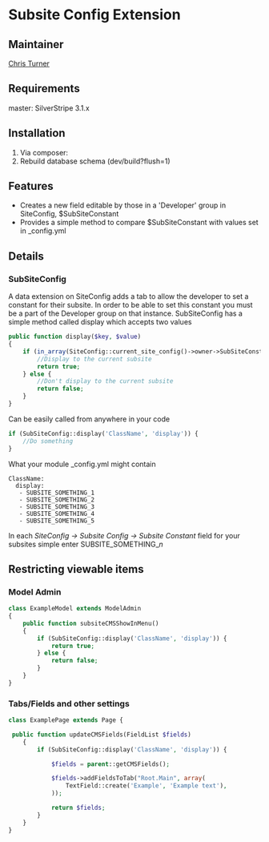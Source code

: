 # Subsite Config Extension

## Maintainer

[Chris Turner](mailto:chris.turner@minedu.govt.nz)

## Requirements

master: SilverStripe 3.1.x

## Installation

1. Via composer:
1. Rebuild database schema (dev/build?flush=1)

## Features

- Creates a new field editable by those in a 'Developer' group in SiteConfig, $SubSiteConstant
- Provides a simple method to compare $SubSiteConstant with values set in _config.yml

## Details

### SubSiteConfig

A data extension on SiteConfig adds a tab to allow the developer to set a constant for their subsite. In order to be able to set this constant you must be a part of the Developer group on that instance.
SubSiteConfig has a simple method called display which accepts two values

```php
public function display($key, $value)
{
    if (in_array(SiteConfig::current_site_config()->owner->SubSiteConstant, Config::inst()->get($key, $value))) {
        //Display to the current subsite
        return true;
    } else {
        //Don't display to the current subsite
        return false;
    }
}
```

Can be easily called from anywhere in your code

```php
if (SubSiteConfig::display('ClassName', 'display')) {
    //Do something
}
```

What your module _config.yml might contain

```
ClassName:
  display:
   - SUBSITE_SOMETHING_1
   - SUBSITE_SOMETHING_2
   - SUBSITE_SOMETHING_3
   - SUBSITE_SOMETHING_4
   - SUBSITE_SOMETHING_5
```

In each *SiteConfig -> Subsite Config -> Subsite Constant* field for your subsites simple enter SUBSITE_SOMETHING_*n*

## Restricting viewable items

### Model Admin

```php
class ExampleModel extends ModelAdmin
{
    public function subsiteCMSShowInMenu()
    {
        if (SubSiteConfig::display('ClassName', 'display')) {
            return true;
        } else {
            return false;
        }
    }
}
```

### Tabs/Fields and other settings

```php
class ExamplePage extends Page {

 public function updateCMSFields(FieldList $fields)
    {
        if (SubSiteConfig::display('ClassName', 'display')) {

            $fields = parent::getCMSFields();

            $fields->addFieldsToTab("Root.Main", array(
                TextField::create('Example', 'Example text'),
            ));

            return $fields;
        }
    }
}
```

